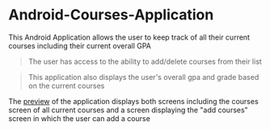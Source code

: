 # Android-Courses-Application
This Android Application allows the user to keep track of all their current courses including their current overall GPA

> The user has access to the ability to add/delete courses from their list

> This application also displays the user's overall gpa and grade based on the current courses

The [preview]() of the application displays both screens including the courses screen of all current courses and a screen displaying the "add courses" screen in which the user can add a course

